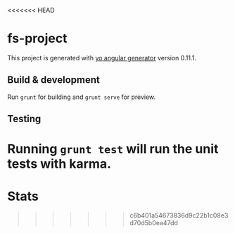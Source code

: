 <<<<<<< HEAD
# fs-project

This project is generated with [yo angular generator](https://github.com/yeoman/generator-angular)
version 0.11.1.

## Build & development

Run `grunt` for building and `grunt serve` for preview.

## Testing

Running `grunt test` will run the unit tests with karma.
=======
# Stats
>>>>>>> c6b401a54673836d9c22b1c08e3d70d5b0ea47dd
